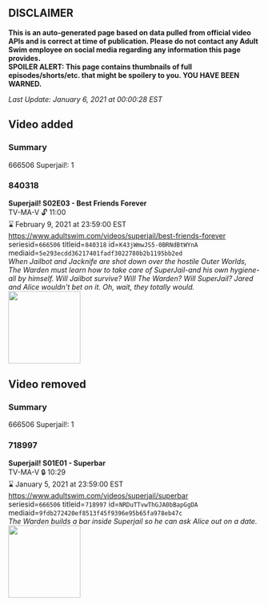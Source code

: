 ## DISCLAIMER
**This is an auto-generated page based on data pulled from official video APIs and is correct at time of publication. Please do not contact any Adult Swim employee on social media regarding any information this page provides.**  
**SPOILER ALERT: This page contains thumbnails of full episodes/shorts/etc. that might be spoilery to you. YOU HAVE BEEN WARNED.**  

_Last Update: January 6, 2021 at 00:00:28 EST_
## Video added
### Summary
666506 Superjail!: 1  
### 840318
**Superjail! S02E03 - Best Friends Forever**  
TV-MA-V 🔓 11:00  
⌛ February 9, 2021 at 23:59:00 EST  
https://www.adultswim.com/videos/superjail/best-friends-forever  
seriesid=`666506` titleid=`840318` id=`K43jWmwJS5-0BRNdBtWYnA` mediaid=`5e293ecdd36217401fadf3022780b2b1195bb2ed`  
_When Jailbot and Jacknife are shot down over the hostile Outer Worlds, The Warden must learn how to take care of SuperJail-and his own hygiene-all by himself. Will Jailbot survive? Will The Warden? Will SuperJail? Jared and Alice wouldn't bet on it. Oh, wait, they totally would._  
<a href="https://media.cdn.adultswim.com/uploads/20200421/thumbnails/2_204211055476-superjail_203_bim.jpg"><img src="https://media.cdn.adultswim.com/uploads/20200421/thumbnails/2_204211055476-superjail_203_bim.jpg" height="144px" /></a>
## Video removed
### Summary
666506 Superjail!: 1  
### 718997
**Superjail! S01E01 - Superbar**  
TV-MA-V 🔒 10:29  
⌛ January 5, 2021 at 23:59:00 EST  
https://www.adultswim.com/videos/superjail/superbar  
seriesid=`666506` titleid=`718997` id=`NRDuTTvwThGJA0bBapGgDA` mediaid=`9fdb272420ef8513f45f9396e95b65fa978eb47c`  
_The Warden builds a bar inside Superjail so he can ask Alice out on a date._  
<a href="https://media.cdn.adultswim.com/uploads/20200421/thumbnails/2_204211049457-superjail_101_bim.jpg"><img src="https://media.cdn.adultswim.com/uploads/20200421/thumbnails/2_204211049457-superjail_101_bim.jpg" height="144px" /></a>
